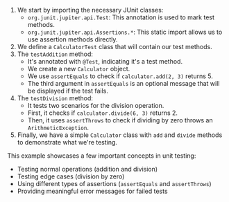 1. We start by importing the necessary JUnit classes:
    - `org.junit.jupiter.api.Test`: This annotation is used to mark test methods.
    - `org.junit.jupiter.api.Assertions.*`: This static import allows us to use assertion methods directly.
2. We define a `CalculatorTest` class that will contain our test methods.
3. The `testAddition` method:
    - It's annotated with `@Test`, indicating it's a test method.
    - We create a new `Calculator` object.
    - We use `assertEquals` to check if `calculator.add(2, 3)` returns 5.
    - The third argument in `assertEquals` is an optional message that will be displayed if the test fails.
4. The `testDivision` method:
    - It tests two scenarios for the division operation.
    - First, it checks if `calculator.divide(6, 3)` returns 2.
    - Then, it uses `assertThrows` to check if dividing by zero throws an `ArithmeticException`.
5. Finally, we have a simple `Calculator` class with `add` and `divide` methods to demonstrate what we're testing.

This example showcases a few important concepts in unit testing:

- Testing normal operations (addition and division)
- Testing edge cases (division by zero)
- Using different types of assertions (`assertEquals` and `assertThrows`)
- Providing meaningful error messages for failed tests

